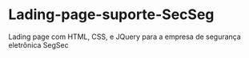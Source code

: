 # Lading-page-suporte-SecSeg
Lading page com HTML, CSS, e JQuery para a empresa de segurança eletrônica SegSec 
